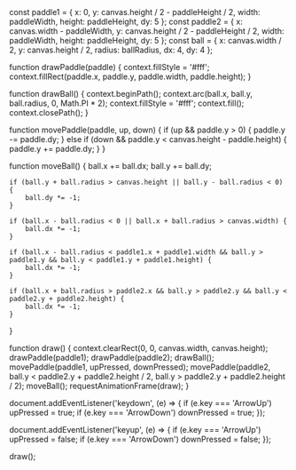 <!DOCTYPE html>
<html lang="en">
<head>
    <meta charset="UTF-8">
    <meta name="viewport" content="width=device-width, initial-scale=1.0">
    <title>Pong Game</title>
    <link rel="stylesheet" href="styles.css">
</head>
<body>
    <canvas id="pongCanvas" width="800" height="400"></canvas>
    <script src="script.js"></script>
</body>
</html>
const paddle1 = { x: 0, y: canvas.height / 2 - paddleHeight / 2, width: paddleWidth, height: paddleHeight, dy: 5 };
const paddle2 = { x: canvas.width - paddleWidth, y: canvas.height / 2 - paddleHeight / 2, width: paddleWidth, height: paddleHeight, dy: 5 };
const ball = { x: canvas.width / 2, y: canvas.height / 2, radius: ballRadius, dx: 4, dy: 4 };

function drawPaddle(paddle) {
    context.fillStyle = '#fff';
    context.fillRect(paddle.x, paddle.y, paddle.width, paddle.height);
}

function drawBall() {
    context.beginPath();
    context.arc(ball.x, ball.y, ball.radius, 0, Math.PI * 2);
    context.fillStyle = '#fff';
    context.fill();
    context.closePath();
}

function movePaddle(paddle, up, down) {
    if (up && paddle.y > 0) {
        paddle.y -= paddle.dy;
    } else if (down && paddle.y < canvas.height - paddle.height) {
        paddle.y += paddle.dy;
    }
}

function moveBall() {
    ball.x += ball.dx;
    ball.y += ball.dy;

    if (ball.y + ball.radius > canvas.height || ball.y - ball.radius < 0) {
        ball.dy *= -1;
    }

    if (ball.x - ball.radius < 0 || ball.x + ball.radius > canvas.width) {
        ball.dx *= -1;
    }

    if (ball.x - ball.radius < paddle1.x + paddle1.width && ball.y > paddle1.y && ball.y < paddle1.y + paddle1.height) {
        ball.dx *= -1;
    }

    if (ball.x + ball.radius > paddle2.x && ball.y > paddle2.y && ball.y < paddle2.y + paddle2.height) {
        ball.dx *= -1;
    }
}

function draw() {
    context.clearRect(0, 0, canvas.width, canvas.height);
    drawPaddle(paddle1);
    drawPaddle(paddle2);
    drawBall();
    movePaddle(paddle1, upPressed, downPressed);
    movePaddle(paddle2, ball.y < paddle2.y + paddle2.height / 2, ball.y > paddle2.y + paddle2.height / 2);
    moveBall();
    requestAnimationFrame(draw);
}

document.addEventListener('keydown', (e) => {
    if (e.key === 'ArrowUp') upPressed = true;
    if (e.key === 'ArrowDown') downPressed = true;
});

document.addEventListener('keyup', (e) => {
    if (e.key === 'ArrowUp') upPressed = false;
    if (e.key === 'ArrowDown') downPressed = false;
});

draw();
